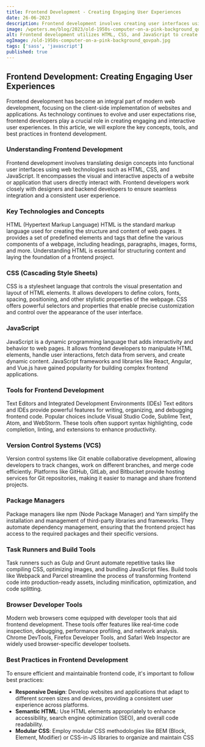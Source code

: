 ```yaml
---
title: Frontend Development - Creating Engaging User Experiences
date: 26-06-2023
description: Frontend development involves creating user interfaces using HTML, CSS, and JavaScript, while following best practices for efficient and engaging web experiences.
image: /wpeters.me/blog/2023/old-1950s-computer-on-a-pink-background_qovpah.jpg
alt: Frontend development utilizes HTML, CSS, and JavaScript to create engaging user interfaces while adhering to best practices for efficiency and optimal web experiences.
ogImage: /old-1950s-computer-on-a-pink-background_qovpah.jpg
tags: ['sass', 'javascript']
published: true
---
```


## Frontend Development: Creating Engaging User Experiences

Frontend development has become an integral part of modern web development, focusing on the client-side implementation of websites and applications. As technology continues to evolve and user expectations rise, frontend developers play a crucial role in creating engaging and interactive user experiences. In this article, we will explore the key concepts, tools, and best practices in frontend development.

### Understanding Frontend Development

Frontend development involves translating design concepts into functional user interfaces using web technologies such as HTML, CSS, and JavaScript. It encompasses the visual and interactive aspects of a website or application that users directly interact with. Frontend developers work closely with designers and backend developers to ensure seamless integration and a consistent user experience.

### Key Technologies and Concepts

HTML (Hypertext Markup Language)
HTML is the standard markup language used for creating the structure and content of web pages. It provides a set of predefined elements and tags that define the various components of a webpage, including headings, paragraphs, images, forms, and more. Understanding HTML is essential for structuring content and laying the foundation of a frontend project.

### CSS (Cascading Style Sheets)

CSS is a stylesheet language that controls the visual presentation and layout of HTML elements. It allows developers to define colors, fonts, spacing, positioning, and other stylistic properties of the webpage. CSS offers powerful selectors and properties that enable precise customization and control over the appearance of the user interface.

### JavaScript

JavaScript is a dynamic programming language that adds interactivity and behavior to web pages. It allows frontend developers to manipulate HTML elements, handle user interactions, fetch data from servers, and create dynamic content. JavaScript frameworks and libraries like React, Angular, and Vue.js have gained popularity for building complex frontend applications.

### Tools for Frontend Development

Text Editors and Integrated Development Environments (IDEs)
Text editors and IDEs provide powerful features for writing, organizing, and debugging frontend code. Popular choices include Visual Studio Code, Sublime Text, Atom, and WebStorm. These tools often support syntax highlighting, code completion, linting, and extensions to enhance productivity.

### Version Control Systems (VCS)

Version control systems like Git enable collaborative development, allowing developers to track changes, work on different branches, and merge code efficiently. Platforms like GitHub, GitLab, and Bitbucket provide hosting services for Git repositories, making it easier to manage and share frontend projects.

### Package Managers

Package managers like npm (Node Package Manager) and Yarn simplify the installation and management of third-party libraries and frameworks. They automate dependency management, ensuring that the frontend project has access to the required packages and their specific versions.

### Task Runners and Build Tools

Task runners such as Gulp and Grunt automate repetitive tasks like compiling CSS, optimizing images, and bundling JavaScript files. Build tools like Webpack and Parcel streamline the process of transforming frontend code into production-ready assets, including minification, optimization, and code splitting.

### Browser Developer Tools

Modern web browsers come equipped with developer tools that aid frontend development. These tools offer features like real-time code inspection, debugging, performance profiling, and network analysis. Chrome DevTools, Firefox Developer Tools, and Safari Web Inspector are widely used browser-specific developer toolsets.

### Best Practices in Frontend Development

To ensure efficient and maintainable frontend code, it's important to follow best practices:

- **Responsive Design**: Develop websites and applications that adapt to different screen sizes and devices, providing a consistent user experience across platforms.
- **Semantic HTML**: Use HTML elements appropriately to enhance accessibility, search engine optimization (SEO), and overall code readability.
- **Modular CSS**: Employ modular CSS methodologies like BEM (Block, Element, Modifier) or CSS-in-JS libraries to organize and maintain CSS
